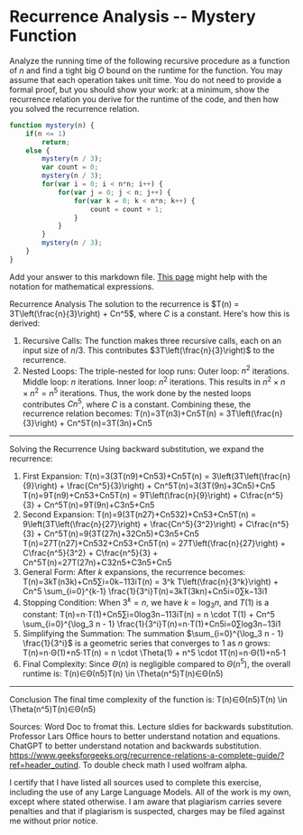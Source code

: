 # Recurrence Analysis -- Mystery Function

Analyze the running time of the following recursive procedure as a function of
$n$ and find a tight big $O$ bound on the runtime for the function. You may
assume that each operation takes unit time. You do not need to provide a formal
proof, but you should show your work: at a minimum, show the recurrence relation
you derive for the runtime of the code, and then how you solved the recurrence
relation.

```javascript
function mystery(n) {
    if(n <= 1)
        return;
    else {
        mystery(n / 3);
        var count = 0;
        mystery(n / 3);
        for(var i = 0; i < n*n; i++) {
            for(var j = 0; j < n; j++) {
                for(var k = 0; k < n*n; k++) {
                    count = count + 1;
                }
            }
        }
        mystery(n / 3);
    }
}
```

Add your answer to this markdown file. [This
page](https://docs.github.com/en/get-started/writing-on-github/working-with-advanced-formatting/writing-mathematical-expressions)
might help with the notation for mathematical expressions. 

Recurrence Analysis
The solution to the recurrence is $T(n) = 3T\left(\frac{n}{3}\right) + Cn^5$, where $C$ is a constant. Here's how this is derived:
1.	Recursive Calls:
	The function makes three recursive calls, each on an input size of $n/3$. This contributes $3T\left(\frac{n}{3}\right)$ to the recurrence.
2.	Nested Loops:
	The triple-nested for loop runs:
	Outer loop: $n^2$ iterations.
	Middle loop: $n$ iterations.
	Inner loop: $n^2$ iterations.
	This results in $n^2 \times n \times n^2 = n^5$ iterations.
	Thus, the work done by the nested loops contributes $Cn^5$, where $C$ is a constant.
Combining these, the recurrence relation becomes:
T(n)=3T(n3)+Cn5T(n) = 3T\left(\frac{n}{3}\right) + Cn^5T(n)=3T(3n)+Cn5
________________________________________
Solving the Recurrence
Using backward substitution, we expand the recurrence:
1.	First Expansion:
T(n)=3(3T(n9)+Cn53)+Cn5T(n) = 3\left(3T\left(\frac{n}{9}\right) + \frac{Cn^5}{3}\right) + Cn^5T(n)=3(3T(9n)+3Cn5)+Cn5 T(n)=9T(n9)+Cn53+Cn5T(n) = 9T\left(\frac{n}{9}\right) + C\frac{n^5}{3} + Cn^5T(n)=9T(9n)+C3n5+Cn5
2.	Second Expansion:
T(n)=9(3T(n27)+Cn532)+Cn53+Cn5T(n) = 9\left(3T\left(\frac{n}{27}\right) + \frac{Cn^5}{3^2}\right) + C\frac{n^5}{3} + Cn^5T(n)=9(3T(27n)+32Cn5)+C3n5+Cn5 T(n)=27T(n27)+Cn532+Cn53+Cn5T(n) = 27T\left(\frac{n}{27}\right) + C\frac{n^5}{3^2} + C\frac{n^5}{3} + Cn^5T(n)=27T(27n)+C32n5+C3n5+Cn5
3.	General Form: After $k$ expansions, the recurrence becomes:
T(n)=3kT(n3k)+Cn5∑i=0k−113iT(n) = 3^k T\left(\frac{n}{3^k}\right) + Cn^5 \sum_{i=0}^{k-1} \frac{1}{3^i}T(n)=3kT(3kn)+Cn5i=0∑k−13i1
4.	Stopping Condition: When $3^k = n$, we have $k = \log_3 n$, and $T(1)$ is a constant:
T(n)=n⋅T(1)+Cn5∑i=0log⁡3n−113iT(n) = n \cdot T(1) + Cn^5 \sum_{i=0}^{\log_3 n - 1} \frac{1}{3^i}T(n)=n⋅T(1)+Cn5i=0∑log3n−13i1
5.	Simplifying the Summation: The summation $\sum_{i=0}^{\log_3 n - 1} \frac{1}{3^i}$ is a geometric series that converges to 1 as $n$ grows:
T(n)=n⋅Θ(1)+n5⋅1T(n) = n \cdot \Theta(1) + n^5 \cdot 1T(n)=n⋅Θ(1)+n5⋅1
6.	Final Complexity: Since $\Theta(n)$ is negligible compared to $\Theta(n^5)$, the overall runtime is:
T(n)∈Θ(n5)T(n) \in \Theta(n^5)T(n)∈Θ(n5)
________________________________________
Conclusion
The final time complexity of the function is:
T(n)∈Θ(n5)T(n) \in \Theta(n^5)T(n)∈Θ(n5)

Sources: Word Doc to fromat this. Lecture sldies for backwards substitution. Professor Lars Office hours to better understand notation and equations. ChatGPT to better understand notation and backwards substitution.  https://www.geeksforgeeks.org/recurrence-relations-a-complete-guide/?ref=header_outind. To double check math I used wolfram alpha. 




I certify that I have listed all sources used to complete this exercise, including the use of any Large Language Models. All of the work is my own, except where stated otherwise. I am aware that plagiarism carries severe penalties and that if plagiarism is suspected, charges may be filed against me without prior notice.
